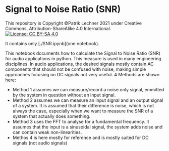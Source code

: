 # Signal to Noise Ratio (SNR)

This repository is Copyright ©Patrik Lechner 2021 under Creative Commons, Attribution-ShareAlike 4.0 International. [![License: CC BY-SA 4.0](https://licensebuttons.net/l/by-sa/4.0/80x15.png)](https://creativecommons.org/licenses/by-sa/4.0/)

It contains only [./SNR.ipynb](one notebook).

This notebook documents how to calculate the Signal to Noise Ratio (SNR) for audio applications in python. This measure is used in many engineering disciplines. In audio applications, the desired signals mostly contain AC components that should not be confused with noise, making simple approaches focusing on DC signals not very useful. 4 Methods are shown here:
- Method 1 assumes we can measure/record a noise only signal, emmitted by the system in question without an input signal.
- Method 2 assumes we can measure an input signal and an output signal of a system. It is assumed that their difference is noise, which is not always the case, especially when we want to measure the SNR of a system that actually does something.
- Method 3 uses the FFT to analyse for a fundamental frequency. It assumes that the input is a sinusoidal signal, the system adds noise and can contain weak non-linearities.
- Methos 4 is here mostly for reference and is mostly suited for DC signals (not audio signals)

